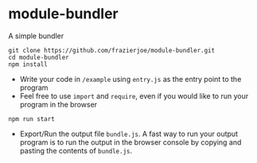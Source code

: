 # module-bundler
A simple bundler



```
git clone https://github.com/frazierjoe/module-bundler.git
cd module-bundler
npm install
```
* Write your code in `/example` using `entry.js` as the entry point to the program
* Feel free to use `import` and `require`, even if you would like to run your program in the browser
```
npm run start 
```
* Export/Run the output file `bundle.js`. A fast way to run your output program is to run the output in the browser console by copying and pasting the contents of `bundle.js`.